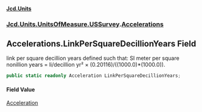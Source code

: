 #### [Jcd.Units](index 'index')
### [Jcd.Units.UnitsOfMeasure.USSurvey](Jcd.Units.UnitsOfMeasure.USSurvey 'Jcd.Units.UnitsOfMeasure.USSurvey').[Accelerations](Accelerations 'Jcd.Units.UnitsOfMeasure.USSurvey.Accelerations')

## Accelerations.LinkPerSquareDecillionYears Field

link per square decillion years defined such that: SI meter per square nonillion years = li/decillion yr² ×
(0.20116)/((1000.0)*(1000.0)).

```csharp
public static readonly Acceleration LinkPerSquareDecillionYears;
```

#### Field Value
[Acceleration](Acceleration 'Jcd.Units.UnitTypes.Acceleration')